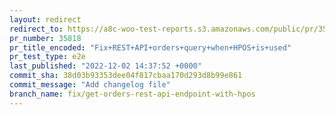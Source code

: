 ```yaml
---
layout: redirect
redirect_to: https://a8c-woo-test-reports.s3.amazonaws.com/public/pr/35818/e2e/index.html
pr_number: 35818
pr_title_encoded: "Fix+REST+API+orders+query+when+HPOS+is+used"
pr_test_type: e2e
last_published: "2022-12-02 14:37:52 +0000"
commit_sha: 38d03b93353dee04f817cbaa170d293d8b99e861
commit_message: "Add changelog file"
branch_name: fix/get-orders-rest-api-endpoint-with-hpos
---
```

